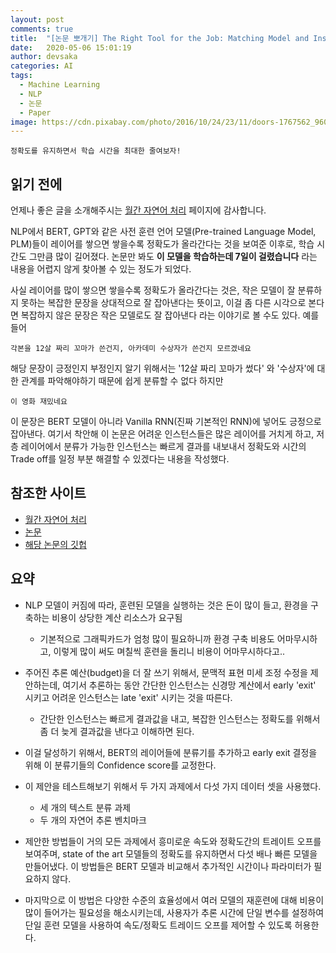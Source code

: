 ```yaml
---
layout: post
comments: true
title:  "[논문 뽀개기] The Right Tool for the Job: Matching Model and Instance Complexities"
date:   2020-05-06 15:01:19
author: devsaka
categories: AI
tags:
  - Machine Learning
  - NLP
  - 논문
  - Paper
image: https://cdn.pixabay.com/photo/2016/10/24/23/11/doors-1767562_960_720.jpg
---
```


```
정확도를 유지하면서 학습 시간을 최대한 줄여보자!
```

## 읽기 전에

언제나 좋은 글을 소개해주시는 [월간 자연어 처리](https://www.facebook.com/monthly.nlp/posts/232068938224978) 페이지에 감사합니다.

NLP에서 BERT, GPT와 같은 사전 훈련 언어 모델(Pre-trained Language Model, PLM)들이 레이어를 쌓으면 쌓을수록 정확도가 올라간다는 것을 보여준 이후로, 학습 시간도 그만큼 많이 길어졌다. 논문만 봐도 **이 모델을 학습하는데 7일이 걸렸습니다** 라는 내용을 어렵지 않게 찾아볼 수 있는 정도가 되었다. 

사실 레이어를 많이 쌓으면 쌓을수록 정확도가 올라간다는 것은, 작은 모델이 잘 분류하지 못하는 복잡한 문장을 상대적으로 잘 잡아낸다는 뜻이고, 이걸 좀 다른 시각으로 본다면 복잡하지 않은 문장은 작은 모델로도 잘 잡아낸다 라는 이야기로 볼 수도 있다. 예를 들어 

```
각본을 12살 짜리 꼬마가 쓴건지, 아카데미 수상자가 쓴건지 모르겠네요
```
해당 문장이 긍정인지 부정인지 알기 위해서는 '12살 짜리 꼬마가 썼다' 와 '수상자'에 대한 관계를 파악해야하기 때문에 쉽게 분류할 수 없다 하지만

```
이 영화 재밌네요
```
이 문장은 BERT 모델이 아니라 Vanilla RNN(진짜 기본적인 RNN)에 넣어도 긍정으로 잡아낸다. 여기서 착안해 이 논문은 어려운 인스턴스들은 많은 레이어를 거치게 하고, 저층 레이어에서 분류가 가능한 인스턴스는 빠르게 결과를 내보내서 정확도와 시간의 Trade off를 일정 부분 해결할 수 있겠다는 내용을 작성했다.

## 참조한 사이트

- [월간 자연어 처리](https://www.facebook.com/monthly.nlp/posts/232068938224978)
- [논문](https://arxiv.org/pdf/2004.07453.pdf?fbclid=IwAR0-THZxTeC5OCr6p502rHjxTraK8Rv7Jzjrl6BEOi7JWWtFeGDgtW1DwB4)
- [해당 논문의 깃헙](https://github.com/allenai/sledgehammer?fbclid=IwAR2pWJtbfCCQv2DA_V2nm0jjilnYycJg-aMNwI3py-rOqNXbbVukOctZe0I)


## 요약
- NLP 모델이 커짐에 따라, 훈련된 모델을 실행하는 것은 돈이 많이 들고, 환경을 구축하는 비용이 상당한 계산 리소스가 요구됨
  - 기본적으로 그래픽카드가 엄청 많이 필요하니까 환경 구축 비용도 어마무시하고, 이렇게 많이 써도 며칠씩 훈련을 돌리니 비용이 어마무시하다고..

- 주어진 추론 예산(budget)을 더 잘 쓰기 위해서, 문맥적 표현 미세 조정 수정을 제안하는데, 여기서 추론하는 동안 간단한 인스턴스는 신경망 계산에서 early 'exit' 시키고 어려운 인스턴스는 late 'exit' 시키는 것을 따른다.
  - 간단한 인스턴스는 빠르게 결과값을 내고, 복잡한 인스턴스는 정확도를 위해서 좀 더 늦게 결과값을 낸다고 이해하면 된다.

- 이걸 달성하기 위해서, BERT의 레이어들에 분류기를 추가하고 early exit 결정을 위해 이 분류기들의 Confidence score를 교정한다.

- 이 제안을 테스트해보기 위해서 두 가지 과제에서 다섯 가지 데이터 셋을 사용했다.
  - 세 개의 텍스트 분류 과제
  - 두 개의 자연어 추론 벤치마크

- 제안한 방법들이 거의 모든 과제에서 흥미로운 속도와 정확도간의 트레이트 오프를 보여주며, state of the art 모델들의 정확도를 유지하면서 다섯 배나 빠른 모델을 만들어냈다. 이 방법들은 BERT 모델과 비교해서 추가적인 시간이나 파라미터가 필요하지 않다.

- 마지막으로 이 방법은 다양한 수준의 효율성에서 여러 모델의 재훈련에 대해 비용이 많이 들어가는 필요성을 해소시키는데, 사용자가 추론 시간에 단일 변수를 설정하여 단일 훈련 모델을 사용하여 속도/정확도 트레이드 오프를 제어할 수 있도록 허용한다.

